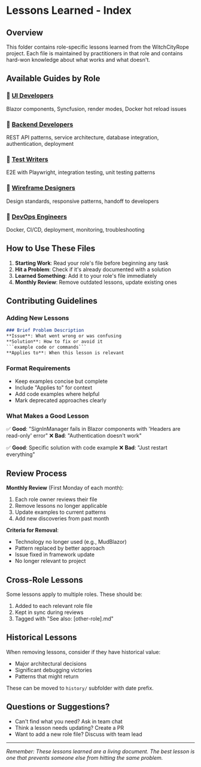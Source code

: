 # Lessons Learned - Index
<!-- Last Updated: 2025-08-04 -->
<!-- Version: 1.0 -->
<!-- Owner: All Teams -->
<!-- Status: Active -->

## Overview

This folder contains role-specific lessons learned from the WitchCityRope project. Each file is maintained by practitioners in that role and contains hard-won knowledge about what works and what doesn't.

## Available Guides by Role

### 🎨 [UI Developers](ui-developers.md)
Blazor components, Syncfusion, render modes, Docker hot reload issues

### 🔧 [Backend Developers](backend-lessons-learned.md)
REST API patterns, service architecture, database integration, authentication, deployment

### 🧪 [Test Writers](test-writers.md)
E2E with Playwright, integration testing, unit testing patterns

### 🎯 [Wireframe Designers](wireframe-designers.md)
Design standards, responsive patterns, handoff to developers

### 🚀 [DevOps Engineers](devops-engineers.md)
Docker, CI/CD, deployment, monitoring, troubleshooting

## How to Use These Files

1. **Starting Work**: Read your role's file before beginning any task
2. **Hit a Problem**: Check if it's already documented with a solution
3. **Learned Something**: Add it to your role's file immediately
4. **Monthly Review**: Remove outdated lessons, update existing ones

## Contributing Guidelines

### Adding New Lessons
```markdown
### Brief Problem Description
**Issue**: What went wrong or was confusing  
**Solution**: How to fix or avoid it
```example code or commands```
**Applies to**: When this lesson is relevant
```

### Format Requirements
- Keep examples concise but complete
- Include "Applies to" for context
- Add code examples where helpful
- Mark deprecated approaches clearly

### What Makes a Good Lesson
✅ **Good**: "SignInManager fails in Blazor components with 'Headers are read-only' error"
❌ **Bad**: "Authentication doesn't work"

✅ **Good**: Specific solution with code example
❌ **Bad**: "Just restart everything"

## Review Process

**Monthly Review** (First Monday of each month):
1. Each role owner reviews their file
2. Remove lessons no longer applicable
3. Update examples to current patterns
4. Add new discoveries from past month

**Criteria for Removal**:
- Technology no longer used (e.g., MudBlazor)
- Pattern replaced by better approach
- Issue fixed in framework update
- No longer relevant to project

## Cross-Role Lessons

Some lessons apply to multiple roles. These should be:
1. Added to each relevant role file
2. Kept in sync during reviews
3. Tagged with "See also: [other-role].md"

## Historical Lessons

When removing lessons, consider if they have historical value:
- Major architectural decisions
- Significant debugging victories
- Patterns that might return

These can be moved to `history/` subfolder with date prefix.

## Questions or Suggestions?

- Can't find what you need? Ask in team chat
- Think a lesson needs updating? Create a PR
- Want to add a new role file? Discuss with team lead

---

*Remember: These lessons learned are a living document. The best lesson is one that prevents someone else from hitting the same problem.*